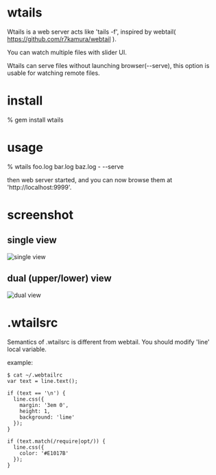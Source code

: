 wtails
======

Wtails is a web server acts like 'tails -f', inspired by webtail( https://github.com/r7kamura/webtail ).

You can watch multiple files with slider UI.

Wtails can serve files without launching browser(--serve), this option is usable for watching remote files.

install
=======

  % gem install wtails

usage
=====

  % wtails foo.log bar.log baz.log - --serve

  then web server started, and you can now browse them at 'http://localhost:9999'.

screenshot
==========

single view
-----------
  ![single view](https://raw.github.com/jonigata/wtails/master/doc/img/single_view.png)

dual (upper/lower) view
-----------------------
  ![dual view](https://raw.github.com/jonigata/wtails/master/doc/img/dual_view.png)

.wtailsrc
=========

  Semantics of .wtailsrc is different from webtail. You should modify 'line' local variable.

  example:

```
$ cat ~/.webtailrc
var text = line.text();

if (text == '\n') {
  line.css({
    margin: '3em 0',
    height: 1,
    background: 'lime'
  });
}

if (text.match(/require|opt/)) {
  line.css({
    color: '#E1017B'
  });
}
```

